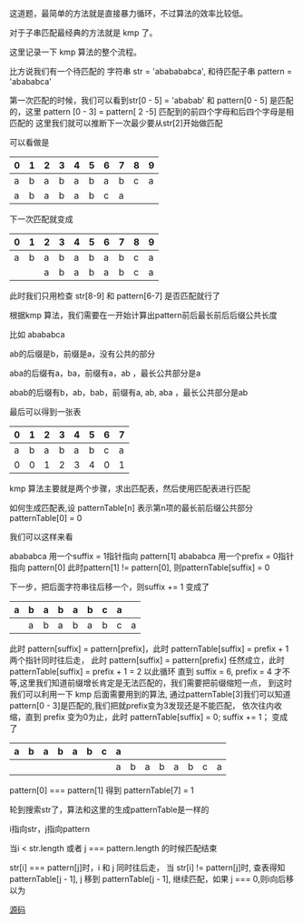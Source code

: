 这道题，最简单的方法就是直接暴力循环，不过算法的效率比较低。

对于子串匹配最经典的方法就是 kmp 了。

这里记录一下 kmp 算法的整个流程。

比方说我们有一个待匹配的 字符串 str = 'ababababca', 和待匹配子串 pattern  = 'abababca'

第一次匹配的时候，我们可以看到str[0 - 5] = 'ababab' 和 pattern[0 - 5] 是匹配的，这里 pattern [0 - 3] = pattern[ 2 -5] 匹配到的前四个字母和后四个字母是相匹配的
这里我们就可以推断下一次最少要从str[2]开始做匹配

可以看做是

| 0   | 1   | 2   | 3   | 4   | 5   | 6   | 7   | 8   | 9   |
| --- | --- | --- | --- | --- | --- | --- | --- | --- | --- |
| a   | b   | a   | b   | a   | b   | a   | b   | c   | a   |
| a   | b   | a   | b   | a   | b   | c   | a   |     |     |

下一次匹配就变成


| 0   | 1   | 2   | 3   | 4   | 5   | 6   | 7   | 8   | 9   |
| --- | --- | --- | --- | --- | --- | --- | --- | --- | --- |
| a   | b   | a   | b   | a   | b   | a   | b   | c   | a   |
|     |     | a   | b   | a   | b   | a   | b   | c   | a   |


此时我们只用检查 str[8-9] 和 pattern[6-7] 是否匹配就行了

根据kmp 算法，我们需要在一开始计算出pattern前后最长前后后缀公共长度

比如 abababca

ab的后缀是b，前缀是a，没有公共的部分

aba的后缀有a，ba，前缀有a，ab ，最长公共部分是a

abab的后缀有b，ab，bab，前缀有a, ab, aba ，最长公共部分是ab

最后可以得到一张表

| 0   | 1   | 2   | 3   | 4   | 5   | 6   | 7   |
| --- | --- | --- | --- | --- | --- | --- | --- |
| a   | b   | a   | b   | a   | b   | c   | a   |
| 0   | 0   | 1   | 2   | 3   | 4   | 0   | 1   |

kmp 算法主要就是两个步骤，求出匹配表，然后使用匹配表进行匹配

如何生成匹配表,设 patternTable[n] 表示第n项的最长前后缀公共部分 patternTable[0] = 0

我们可以这样来看

abababca  用一个suffix = 1指针指向 pattern[1]
 abababca 用一个prefix = 0指针指向 pattern[0]
此时pattern[1] != pattern[0], 则patternTable[suffix] = 0

下一步，把后面字符串往后移一个，则suffix += 1 变成了

| a   | b   | a   | b   | a   | b   | c   | a   |     |
| --- | --- | --- | --- | --- | --- | --- | --- | --- |
|     | a   | b   | a   | b   | a   | b   | c   | a   |

此时 pattern[suffix] = pattern[prefix]，此时 patternTable[suffix] = prefix + 1
两个指针同时往后走， 此时 pattern[suffix] = pattern[prefix] 任然成立，此时 patternTable[suffix] = prefix + 1 = 2
以此循环
直到 suffix = 6, prefix = 4 才不等,这里我们知道前缀增长肯定是无法匹配的，我们需要把前缀缩短一点，
到这时我们可以利用一下 kmp 后面需要用到的算法, 通过patternTable[3]我们可以知道pattern[0 - 3]是匹配的,我们把就prefix变为3发现还是不能匹配，
依次往内收缩，直到 prefix 变为0为止，此时 patternTable[suffix] = 0; suffix += 1；
变成了

| a   | b   | a   | b   | a   | b   | c   | a   |     |     |     |     |     |     |     |
| --- | --- | --- | --- | --- | --- | --- | --- | --- | --- | --- | --- | --- | --- | --- |
|     |     |     |     |     |     |     | a   | b   | a   | b   | a   | b   | c   | a   |

pattern[0] === pattern[1] 得到 patternTable[7] = 1

轮到搜索str了，算法和这里的生成patternTable是一样的

i指向str，j指向pattern

当i < str.length 或者 j === pattern.length 的时候匹配结束

str[i] === pattern[j]时，i 和 j 同时往后走，
当 str[i] != pattern[j]时, 查表得知 patternTable[j - 1], j 移到 patternTable[j - 1],
继续匹配，如果 j === 0,则i向后移以为

[源码](./index.js)






